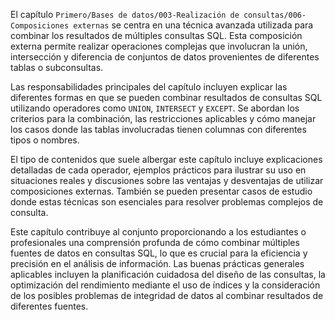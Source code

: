 El capítulo `Primero/Bases de datos/003-Realización de consultas/006-Composiciones externas` se centra en una técnica avanzada utilizada para combinar los resultados de múltiples consultas SQL. Esta composición externa permite realizar operaciones complejas que involucran la unión, intersección y diferencia de conjuntos de datos provenientes de diferentes tablas o subconsultas.

Las responsabilidades principales del capítulo incluyen explicar las diferentes formas en que se pueden combinar resultados de consultas SQL utilizando operadores como `UNION`, `INTERSECT` y `EXCEPT`. Se abordan los criterios para la combinación, las restricciones aplicables y cómo manejar los casos donde las tablas involucradas tienen columnas con diferentes tipos o nombres.

El tipo de contenidos que suele albergar este capítulo incluye explicaciones detalladas de cada operador, ejemplos prácticos para ilustrar su uso en situaciones reales y discusiones sobre las ventajas y desventajas de utilizar composiciones externas. También se pueden presentar casos de estudio donde estas técnicas son esenciales para resolver problemas complejos de consulta.

Este capítulo contribuye al conjunto proporcionando a los estudiantes o profesionales una comprensión profunda de cómo combinar múltiples fuentes de datos en consultas SQL, lo que es crucial para la eficiencia y precisión en el análisis de información. Las buenas prácticas generales aplicables incluyen la planificación cuidadosa del diseño de las consultas, la optimización del rendimiento mediante el uso de índices y la consideración de los posibles problemas de integridad de datos al combinar resultados de diferentes fuentes.
